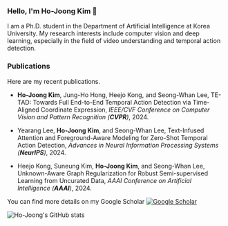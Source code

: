 ### Hello, I'm Ho-Joong Kim 👋

I am a Ph.D. student in the Department of Artificial Intelligence at Korea University.
My research interests include computer vision and deep learning, especially in the field of video understanding and temporal action detection.

### Publications

Here are my recent publications.

- **Ho-Joong Kim**, Jung-Ho Hong, Heejo Kong, and Seong-Whan Lee,
   TE-TAD: Towards Full End-to-End Temporal Action Detection via Time-Aligned Coordinate Expression,
   *IEEE/CVF Conference on Computer Vision and Pattern Recognition (**CVPR**)*, 2024.

- Yearang Lee, **Ho-Joong Kim**, and Seong-Whan Lee,
   Text-Infused Attention and Foreground-Aware Modeling for Zero-Shot Temporal Action Detection,
   *Advances in Neural Information Processing Systems (**NeurIPS**)*, 2024.

- Heejo Kong, Suneung Kim, **Ho-Joong Kim**, and Seong-Whan Lee,
   Unknown-Aware Graph Regularization for Robust Semi-supervised Learning from Uncurated Data,
   *AAAI Conference on Artificial Intelligence (**AAAI**)*, 2024.

You can find more details on my Google Scholar
[![Google Scholar](https://img.shields.io/badge/Google%20Scholar-4285F4?style=for-the-logo&logo=google-scholar&logoColor=white)](https://scholar.google.com/citations?user=magC6DgAAAAJ&hl=ko)

<!-- ### Languages or Tools

- C/C++
- Python
- OpenCV
- Pytorch -->

![Ho-Joong's GitHub stats](https://github-readme-stats.vercel.app/api?username=dotori-hj&show_icons=true&hide_border=True&include_all_commits=True&hide=prs)
